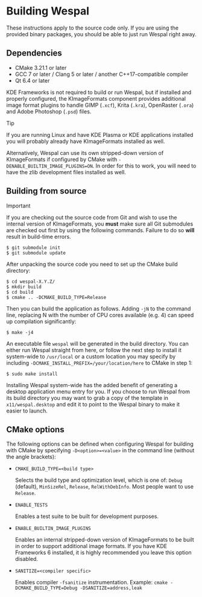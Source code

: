 Building Wespal
===============

These instructions apply to the source code only. If you are using the provided binary packages, you should be able to just run Wespal right away.


Dependencies
------------

 * CMake 3.21.1 or later
 * GCC 7 or later / Clang 5 or later / another C++17-compatible compiler
 * Qt 6.4 or later

KDE Frameworks is not required to build or run Wespal, but if installed and properly configured, the KImageFormats component provides additional image format plugins to handle GIMP (`.xcf`), Krita (`.kra`), OpenRaster (`.ora`) and Adobe Photoshop (`.psd`) files.

> [!TIP]
> If you are running Linux and have KDE Plasma or KDE applications installed you will probably already have KImageFormats installed as well.

Alternatively, Wespal can use its own stripped-down version of KImageFormats if configured by CMake with `-DENABLE_BUILTIN_IMAGE_PLUGINS=ON`. In order for this to work, you will need to have the zlib development files installed as well.


Building from source
--------------------

> [!IMPORTANT]
> If you are checking out the source code from Git and wish to use the internal version of KImageFormats, you **must** make sure all Git submodules are checked out first by using the following commands. Failure to do so **will** result in build-time errors.
> ```
> $ git submodule init
> $ git submodule update
> ```

After unpacking the source code you need to set up the CMake build directory:

```
$ cd wespal-X.Y.Z/
$ mkdir build
$ cd build
$ cmake .. -DCMAKE_BUILD_TYPE=Release
```

Then you can build the application as follows. Adding `-jN` to the command line, replacing N with the number of CPU cores available (e.g. 4) can speed up compilation significantly:

```
$ make -j4
```

An executable file `wespal` will be generated in the build directory. You can either run Wespal straight from here, or follow the next step to install it system-wide to `/usr/local` or a custom location you may specify by including `-DCMAKE_INSTALL_PREFIX=/your/location/here` to CMake in step 1:

```
$ sudo make install
```

Installing Wespal system-wide has the added benefit of generating a desktop application menu entry for you. If you choose to run Wespal from its build directory you may want to grab a copy of the template in `x11/wespal.desktop` and edit it to point to the Wespal binary to make it easier to launch.


CMake options
-------------

The following options can be defined when configuring Wespal for building with CMake by specifying `-D<option>=<value>` in the command line (without the angle brackets):

* `CMAKE_BUILD_TYPE=<build type>`

  Selects the build type and optimization level, which is one of: `Debug` (default), `MinSizeRel`, `Release`, `RelWithDebInfo`. Most people want to use `Release`.

* `ENABLE_TESTS`

  Enables a test suite to be built for development purposes.

* `ENABLE_BUILTIN_IMAGE_PLUGINS`

  Enables an internal stripped-down version of KImageFormats to be built in order to support additional image formats. If you have KDE Frameworks 6 installed, it is highly recommended you leave this option disabled.

* `SANITIZE=<compiler specific>`

  Enables compiler `-fsanitize` instrumentation. Example: `cmake -DCMAKE_BUILD_TYPE=Debug -DSANITIZE=address,leak`

